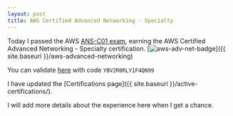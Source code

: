 ```yaml
---
layout: post
title: AWS Certified Advanced Networking - Specialty
---
```


Today I passed the AWS [ANS-C01 exam](https://aws.amazon.com/certification/certified-advanced-networking-specialty/), earning the AWS Certified Advanced Networking - Specialty certification.
[![aws-adv-net-badge](https://d1.awsstatic.com/training-and-certification/certification-badges/AWS-Certified-Advanced-Networking-Specialty_badge.e09a4e04210dd4dd57ace21344af66986d4b4dc7.png)]({{ site.baseurl }}/aws-advanced-networking)

You can validate [here](https://aws.amazon.com/verification) with code ```YBV2R0RLY1F4QN99```

I have updated the [Certifications page]({{ site.baseurl }}/active-certifications/).

I will add more details about the experience here when I get a chance.